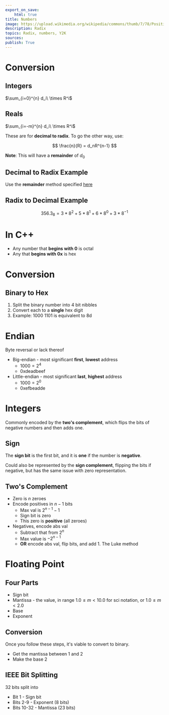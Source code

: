 ```yaml
---
export_on_save:
    html: true
title: Numbers
image: https://upload.wikimedia.org/wikipedia/commons/thumb/7/78/Positional_notation_glossary-en.svg/1200px-Positional_notation_glossary-en.svg.png
description: Radix 
topics: Radix, numbers, Y2K
sources: 
publish: True 
--- 
```


# Conversion 

## Integers

$\sum_{i=0}^{n} d_i\ \times R^i$

## Reals 

$\sum_{i=-m}^{n} d_i\ \times R^i$

These are for **decimal to radix**. To go the other way, use: 

$$
\frac{n}{R} = d_nR^{n-1}
$$

**Note**: This will have a **remainder** of $d_0$

## Decimal to Radix Example 

Use the **remainder** method specified [here](https://www.youtube.com/watch?v=R5v3FmG5qus)

## Radix to Decimal Example 

$$ 
356.3_8 = 3*8^2 + 5*8^1 + 6*8^0 + 3*8^{-1}
$$
#

# In C++ 

* Any number that **begins with 0** is octal 
* Any that **begins with 0x** is hex 

# Conversion 

## Binary to Hex 

1. Split the binary number into 4 bit nibbles 
2. Convert each to a **single** hex digit 
3. Example: 1000 1101 is equivalent to 8d

# Endian 

Byte reversal or lack thereof

* Big-endian - most significant **first**, **lowest** address 
    * $1000 = 2^4$
    * 0xdeadbeef
* Little-endian - most significant **last**, **highest** address 
    * $1000 = 2^0$ 
    * 0xefbeadde

# Integers 

Commonly encoded by the **two's complement**, which flips the bits of negative numbers and then adds one. 

## Sign 

The **sign bit** is the first bit, and it is **one** if the number is **negative**.  

Could also be represented by the **sign complement**, flipping the bits if negative, but has the same issue with zero representation.

## Two's Complement 

* Zero is $n$ zeroes 
* Encode positives in $n-1$ bits 
    * Max val is $2^{n-1}-1$
    * Sign bit is zero 
    * This zero is **positive** (all zeroes)
* Negatives, encode abs val
    * Subtract that from $2^n$
    * Max value is $-2^{n-1}$
    * **OR** encode abs val, flip bits, and add 1. The <span class="red">Luke method</span>

# Floating Point 

## Four Parts 

* Sign bit 
* Mantissa - the value, in range $1.0 \leq m < 10.0$ for sci notation, or $1.0 \leq m < 2.0$
* Base 
* Exponent 

## Conversion

Once you follow these steps, it's viable to convert to binary. 

* Get the mantissa between 1 and 2
* Make the base 2

## IEEE Bit Splitting 

32 bits split into 

* Bit 1 - Sign bit 
* Bits 2-9 - Exponent (8 bits)
* Bits 10-32 - Mantissa (23 bits)